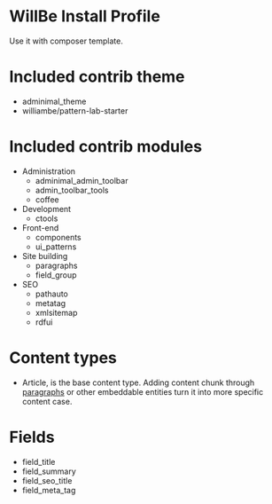 # WillBe Install Profile

Use it with composer template.

# Included contrib theme
- adminimal_theme
- williambe/pattern-lab-starter

# Included contrib modules
- Administration
    + adminimal_admin_toolbar
    + admin_toolbar_tools
    + coffee
- Development
    + ctools
- Front-end
    + components
    + ui_patterns
- Site building
    + paragraphs
    + field_group
- SEO
    + pathauto
    + metatag
    + xmlsitemap
    + rdfui

# Content types
- Article, is the base content type. Adding content chunk through <a href="https://www.drupal.org/project/paragraphs">paragraphs</a> or other embeddable entities turn it into more specific content case.

# Fields
- field_title
- field_summary
- field_seo_title
- field_meta_tag
